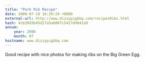 ```yaml
---
title: "Pork Rib Recipe"
date: 2008-07-19 16:29:24 +0000
external-url: http://www.dizzypigbbq.com/recipesRibs.html
hash: 4cb39d3b45d27a5a6007c5417d4041a9
annum:
    year: 2008
    month: 07
hostname: www.dizzypigbbq.com
---
```


Good recipe with nice photos for making ribs on the Big Green Egg.
